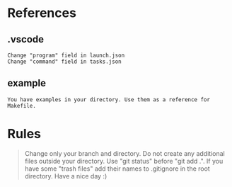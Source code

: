 # References

## .vscode
	Change "program" field in launch.json
	Change "command" field in tasks.json

## example
	You have examples in your directory. Use them as a reference for Makefile.

# Rules

> Change only your branch and directory.
> Do not create any additional files outside your directory.
> Use "git status" before "git add .". If you have some "trash files" add
  their names to .gitignore in the root directory.
> Have a nice day :)
